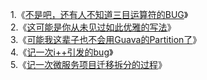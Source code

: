 1.《[不是吧，还有人不知道三目运算符的BUG](https://juejin.im/post/6872738517798584328)》<br />
2.《[这可能是你从未见过如此优雅的写法](https://juejin.im/post/6875124307605864461)》<br />
3.《[可能我这辈子也不会用Guava的Partition了](https://juejin.im/post/6881281564060155912)》<br />
4.《[记一次i++引发的bug](https://juejin.im/post/6885187698420613127/)》<br />
5.《[记一次微服务项目迁移拆分的过程](https://juejin.im/post/6893685346228240398)》